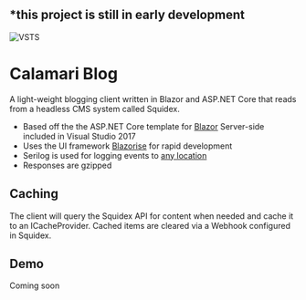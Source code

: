 ## *this project is still in early development ##
![VSTS](https://adrianbrink.visualstudio.com/_apis/public/build/definitions/d997519b-4e10-4936-b403-69ea97908441/10/badge)
# Calamari Blog
A light-weight blogging client written in Blazor and ASP.NET Core that reads from a headless CMS system called Squidex.


- Based off the the ASP.NET Core template for [Blazor](https://blazor.net/index.html) Server-side included in Visual Studio 2017
- Uses the UI framework [Blazorise](https://blazorise.com/) for rapid development
- Serilog is used for logging events to [any location](https://github.com/serilog/serilog/wiki/Provided-Sinks) 
- Responses are gzipped

Caching
-------

The client will query the Squidex API for content when needed and cache it to an ICacheProvider. Cached items are cleared via a Webhook configured in Squidex.

Demo
----
Coming soon
